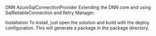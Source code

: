 DNN AzureSqlConnectionProvider
Extending the DNN core and using SqlReliableConnection and Retry Manager.

Installation
To install, just open the solution and build with the deploy configuration. This will generate a package in the package directory.